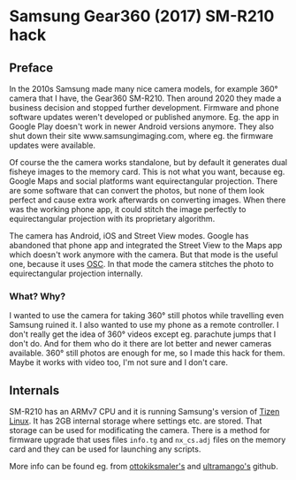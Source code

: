 # Samsung Gear360 (2017) SM-R210 hack

## Preface

In the 2010s Samsung made many nice camera models, for example 360° camera that I have, the Gear360 SM-R210.
Then around 2020 they made a business decision and stopped further development. Firmware and phone software updates weren't developed or published anymore.
Eg. the app in Google Play doesn't work in newer Android versions anymore. They also shut down their site www<area>.samsungimaging.com, where eg. 
the firmware updates were available.

Of course the the camera works standalone, but by default it generates dual fisheye images to the memory card. This is not what you want, 
because eg. Google Maps and social platforms want equirectangular projection. There are some software that can convert the photos,
but none of them look perfect and cause extra work afterwards on converting images. 
When there was the working phone app, it could stitch the image perfectly to equirectangular projection with its proprietary algorithm.

The camera has Android, iOS and Street View modes. Google has abandoned that phone app and integrated the Street View to the Maps app which
doesn't work anymore with the camera. But that mode is the useful one, because it uses [OSC](https://developers.google.com/streetview/open-spherical-camera).
In that mode the camera stitches the photo to equirectangular projection internally.

### What? Why?

I wanted to use the camera for taking 360° still photos while travelling even Samsung ruined it. I also wanted to use my phone as a remote controller. 
I don't really get the idea of 360° videos except eg. parachute jumps that I don't do. And for them who do it there are lot better and newer cameras available.
360° still photos are enough for me, so I made this hack for them. Maybe it works with video too, I'm not sure and I don't care.

## Internals

SM-R210 has an ARMv7 CPU and it is running Samsung's version of [Tizen Linux](https://www.tizen.org/). It has 2GB internal storage where
settings etc. are stored. That storage can be used for modificating the camera. There is a method for firmware upgrade that uses files `info.tg` and `nx_cs.adj`
files on the memory card and they can be used for launching any scripts.

More info can be found eg. from [ottokiksmaler's](https://github.com/ottokiksmaler/gear360_modding) and [ultramango's](https://github.com/ultramango/gear360reveng)
github.

